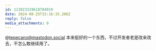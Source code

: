 ```yaml
---
id: 113023319618784919
date: 2024-08-25T15:16:33.206Z
reply: false
media_attachments: 0
---
```


@tepecano@mastodon.social 本来挺好的一个东西，不过开发者老是改来改去，不怎么敢继续用了。

